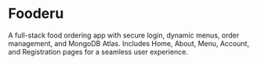 # Fooderu
 A full-stack food ordering app with secure login, dynamic menus, order management, and MongoDB Atlas. Includes Home, About, Menu, Account, and Registration pages for a seamless user experience.
